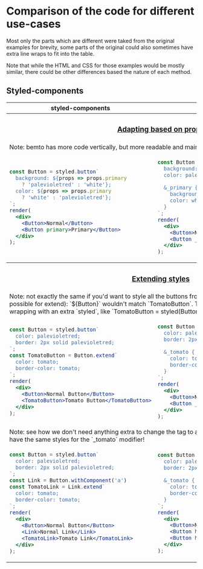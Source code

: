 # Comparison of the code for different use-cases

Most only the parts which are different were taked from the original examples for brevity, some parts of the original could also sometimes have extra line wraps to fit into the table.

Note that while the HTML and CSS for those examples would be mostly similar, there could be other differences based the nature of each method.

## Styled-components

<table><thead><tr><th>styled-components</th><th>bemto-components</th></tr></thead><tbody>
<tr><th colspan="2">

### [Adapting based on props](https://www.styled-components.com/docs/basics#adapting-based-on-props)

</th></tr><tr><td colspan="2">
Note: bemto has more code vertically, but more readable and maintainable than one based on props.
</td></tr><tr><td>

``` jsx static
const Button = styled.button`
  background: ${props => props.primary
    ? 'palevioletred' : 'white'};
  color: ${props => props.primary
    ? 'white' : 'palevioletred'};
`;
render(
  <div>
    <Button>Normal</Button>
    <Button primary>Primary</Button>
  </div>
);
```

</td><td>

``` jsx static
const Button = styled(bemto('button'))`
  background: white;
  color: palevioletred;

  &_primary {
    background: palevioletred;
    color: white;
  }
`;
render(
  <div>
    <Button>Normal</Button>
    <Button _primary>Primary</Button>
  </div>
);
```

</td></tr>

<tr><th colspan="2">

### [Extending styles](https://www.styled-components.com/docs/basics#extending-styles)

</th><tr><td colspan="2">
Note: not exactly the same if you'd want to style all the buttons from outside (possible for bemto, not possible for extend): `${Button}` wouldn't match `TomatoButton`. Thus, the bemto variant is closer to the wrapping with an extra `styled`, like `TomatoButton = styled(Button)`.
</td></tr></tr><tr><td>

``` jsx static
const Button = styled.button`
  color: palevioletred;
  border: 2px solid palevioletred;
`;
const TomatoButton = Button.extend`
  color: tomato;
  border-color: tomato;
`;
render(
  <div>
    <Button>Normal Button</Button>
    <TomatoButton>Tomato Button</TomatoButton>
  </div>
);
```

</td><td>

``` jsx static
const Button = styled(bemto('button'))`
  color: palevioletred;
  border: 2px solid palevioletred;

  &_tomato {
    color: tomato;
    border-color: tomato;
  }
`;
render(
  <div>
    <Button>Normal Button</Button>
    <Button _tomato>Tomato Button</Button>
  </div>
);
```

</td></tr><tr><td colspan="2">
Note: see how we don't need anything extra to change the tag to a link in a bemto-variant, it would even have the same styles for the `_tomato` modifier!
</td></tr><tr><td>

``` jsx static
const Button = styled.button`
  color: palevioletred;
  border: 2px solid palevioletred;
`;
const Link = Button.withComponent('a')
const TomatoLink = Link.extend`
  color: tomato;
  border-color: tomato;
`;
render(
  <div>
    <Button>Normal Button</Button>
    <Link>Normal Link</Link>
    <TomatoLink>Tomato Link</TomatoLink>
  </div>
);
```

</td><td>

``` jsx static
const Button = styled(bemto('button'))`
  color: palevioletred;
  border: 2px solid palevioletred;

  &_tomato {
    color: tomato;
    border-color: tomato;
  }
`;
render(
  <div>
    <Button>Normal Button</Button>
    <Button href="#x">Normal Link</Button>
    <Button href="#x" _tomato>Tomato Link</Button>
  </div>
);
```

</td></tr>
</tbody>
</table>


